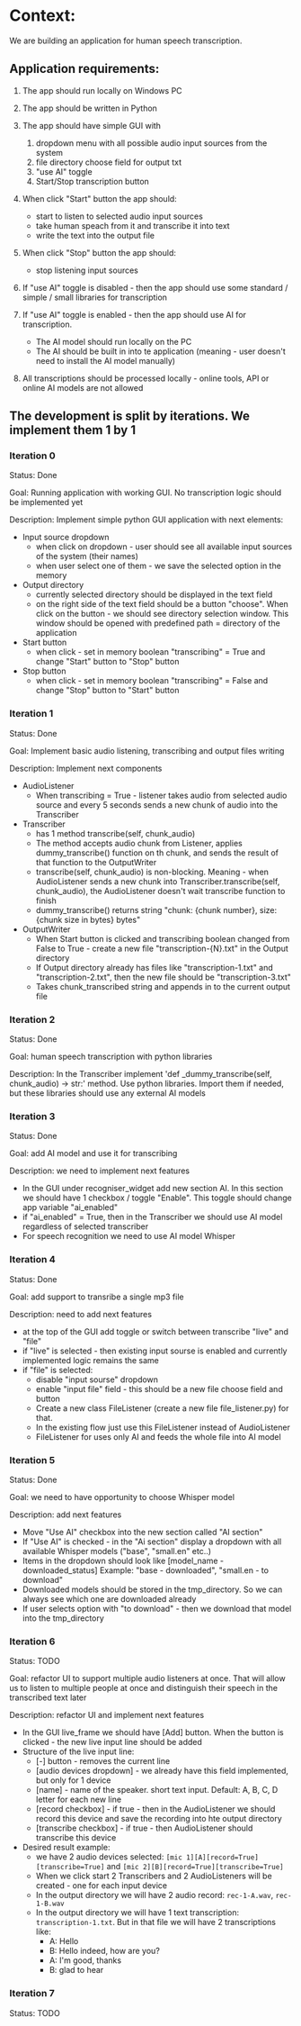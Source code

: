 # Context:
We are building an application for human speech transcription.
## Application requirements:
1) The app should run locally on Windows PC
2) The app should be written in Python
3) The app should have simple GUI with
   1) dropdown menu with all possible audio input sources from the system
   2) file directory choose field for output txt 
   3) "use AI" toggle
   4) Start/Stop transcription button

4) When click "Start" button the app should:
   - start to listen to selected audio input sources
   - take human speach from it and transcribe it into text 
   - write the text into the output file
5) When click "Stop" button the app should:
   - stop listening input sources

6) If "use AI" toggle is disabled - then the app should use some standard / simple / small libraries for transcription
7) If "use AI" toggle is enabled - then the app should use AI for transcription.
   - The AI model should run locally on the PC
   - The AI should be built in into te application (meaning - user doesn't need to install the AI model manually)
8) All transcriptions should be processed locally - online tools, API or online AI models are not allowed

## The development is split by iterations. We implement them 1 by 1

### Iteration 0
Status: Done

Goal: Running application with working GUI. No transcription logic should be implemented yet

Description: Implement simple python GUI application with next elements:

- Input source dropdown
  - when click on dropdown - user should see all available input sources of the system (their names)
  - when user select one of them - we save the selected option in the memory
- Output directory
  - currently selected directory should be displayed in the text field
  - on the right side of the text field should be a button "choose". When click on the button - we should see directory selection window. 
This window should be opened with predefined path = directory of the application
- Start button
  - when click - set in memory boolean "transcribing" = True and change "Start" button to "Stop" button
- Stop button
  - when click - set in memory boolean "transcribing" = False and change "Stop" button to "Start" button

### Iteration 1
Status: Done

Goal: Implement basic audio listening, transcribing and output files writing

Description: Implement next components

- AudioListener
  - When transcribing = True - listener takes audio from selected audio source and every 5 seconds sends a new chunk of audio into the Transcriber
- Transcriber
  - has 1 method transcribe(self, chunk_audio)
  - The method accepts audio chunk from Listener, applies dummy_transcribe() function on th chunk, and sends the result of that function to the OutputWriter
  - transcribe(self, chunk_audio) is non-blocking. Meaning - when AudioListener sends a new chunk into Transcriber.transcribe(self, chunk_audio),
the AudioListener doesn't wait transcribe function to finish
  - dummy_transcribe() returns string "chunk: {chunk number}, size: {chunk size in bytes} bytes"
- OutputWriter
  - When Start button is clicked and transcribing boolean changed from False to True - create a new file "transcription-{N}.txt" in the Output directory
  - If Output directory already has files like "transcription-1.txt" and "transcription-2.txt", then the new file should be "transcription-3.txt"
  - Takes chunk_transcribed string and appends in to the current output file

### Iteration 2
Status: Done

Goal: human speech transcription with python libraries

Description: In the Transcriber implement 'def _dummy_transcribe(self, chunk_audio) -> str:' method. Use python libraries.
Import them if needed, but these libraries should use any external AI models

### Iteration 3
Status: Done

Goal: add AI model and use  it for transcribing

Description: we need to implement next features

- In the GUI under recogniser_widget add new section AI. In this section we should have 1 checkbox / toggle "Enable". This toggle should change app variable "ai_enabled"
- if "ai_enabled" = True, then in the Transcriber we should use AI model regardless of selected transcriber
- For speech recognition we need to use AI model Whisper 

### Iteration 4
Status: Done

Goal: add support to transribe a single mp3 file

Description: need to add next features
- at the top of the GUI add toggle or switch between transcribe "live" and "file"
- if "live" is selected - then existing input sourse is enabled and currently implemented logic remains the same
- if "file" is selected:
  - disable "input sourse" dropdown
  - enable "input file" field - this should be a new file choose field and button
  - Create a new class FileListener (create a new file file_listener.py) for that. 
  - In the existing flow just use this FileListener instead of AudioListener
  - FileListener for uses only AI and feeds the whole file into AI model

### Iteration 5
Status: Done

Goal: we need to have opportunity to choose Whisper model

Description: add next features
- Move "Use AI" checkbox into the new section called "AI section"
- If "Use AI" is checked - in the "Ai section" display a dropdown with all available Whisper models ("base", "small.en" etc..)
- Items in the dropdown should look like [model_name - downloaded_status] Example: "base - downloaded", "small.en - to download"
- Downloaded models should be stored in the tmp_directory. So we can always see which one are downloaded already
- If user selects option with "to download" - then we download that model into the tmp_directory

### Iteration 6
Status: TODO

Goal: refactor UI to support multiple audio listeners at once. 
That will allow us to listen to multiple people at once and distinguish their speech in the transcribed text later

Description: refactor UI and implement next features
- In the GUI live_frame we should have [Add] button. When the button is clicked - the new live input line should be added
- Structure of the live input line:
  - [-] button - removes the current line
  - [audio devices dropdown] - we already have this field implemented, but only for 1 device 
  - [name] - name of the speaker. short text input. Default: A, B, C, D letter for each new line
  - [record checkbox] - if true - then in the AudioListener we should record this device and save the recording into hte output directory
  - [transcribe checkbox] - if true - then AudioListener should transcribe this device
- Desired result example:
  - we have 2 audio devices selected: `[mic 1][A][record=True][transcribe=True]` and `[mic 2][B][record=True][transcribe=True]`
  - When we click start 2 Transcribers and 2 AudioListeners will be created - one for each input device
  - In the output directory we will have 2 audio record: `rec-1-A.wav`, `rec-1-B.wav`
  - In the output directory we will have 1 text transcription: `transcription-1.txt`. But in that file we will have 2 transcriptions like:
    - A: Hello
    - B: Hello indeed, how are you?
    - A: I'm good, thanks
    - B: glad to hear

### Iteration 7
Status: TODO